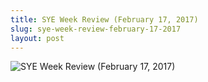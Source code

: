 ```yaml
---
title: SYE Week Review (February 17, 2017)
slug: sye-week-review-february-17-2017
layout: post
---
```


![SYE Week Review (February 17, 2017)](/media_root/file_archive/unnamed.png "SYE Week Review (February 17, 2017)")
